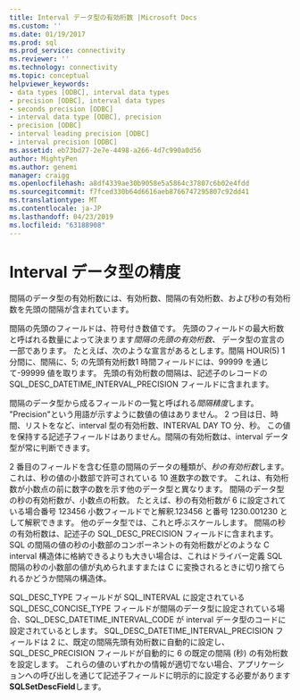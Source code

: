 ```yaml
---
title: Interval データ型の有効桁数 |Microsoft Docs
ms.custom: ''
ms.date: 01/19/2017
ms.prod: sql
ms.prod_service: connectivity
ms.reviewer: ''
ms.technology: connectivity
ms.topic: conceptual
helpviewer_keywords:
- data types [ODBC], interval data types
- precision [ODBC], interval data types
- seconds precision [ODBC]
- interval data type [ODBC], precision
- precision [ODBC]
- interval leading precision [ODBC]
- interval precision [ODBC]
ms.assetid: eb73bd77-2e7e-4498-a266-4d7c990a0d56
author: MightyPen
ms.author: genemi
manager: craigg
ms.openlocfilehash: a8df4339ae30b9058e5a5864c37807c6b02e4fdd
ms.sourcegitcommit: f7fced330b64d6616aeb8766747295807c92dd41
ms.translationtype: MT
ms.contentlocale: ja-JP
ms.lasthandoff: 04/23/2019
ms.locfileid: "63188908"
---
```

# <a name="interval-data-type-precision"></a>Interval データ型の精度
間隔のデータ型の有効桁数には、有効桁数、間隔の有効桁数、および秒の有効桁数を先頭の間隔が含まれています。  
  
 間隔の先頭のフィールドは、符号付き数値です。 先頭のフィールドの最大桁数と呼ばれる数量によって決まります*間隔の先頭の有効桁数、* データ型の宣言の一部であります。 たとえば、次のような宣言があるとします。間隔 HOUR(5) 1 分間に、間隔に、5; の先頭有効桁数1 時間フィールドには、99999 を通じて-99999 値を取ります。 先頭の有効桁数の間隔は、記述子のレコードの SQL_DESC_DATETIME_INTERVAL_PRECISION フィールドに含まれます。  
  
 間隔のデータ型から成るフィールドの一覧と呼ばれる*間隔精度*します。 "Precision"という用語が示すように数値の値はありません。 2 つ目は日、時間、リストをなど、interval 型の有効桁数、INTERVAL DAY TO 分、秒。 この値を保持する記述子フィールドはありません。間隔の有効桁数は、interval データ型が常に判断できます。  
  
 2 番目のフィールドを含む任意の間隔のデータの種類が、*秒の有効桁数*します。 これは、秒の値の小数部で許可されている 10 進数字の数です。 これは、有効桁数が小数点の前に数字の数を示す他のデータ型と異なります。 間隔のデータ型の秒の有効桁数が、小数点の桁数。 たとえば、秒の有効桁数が 6 に設定されている場合番号 123456 小数フィールドでと解釈.123456 と番号 1230.001230 として解釈できます。 他のデータ型では、これと呼ぶスケールします。 間隔の秒の有効桁数は、記述子の SQL_DESC_PRECISION フィールドに含まれます。 SQL の間隔の値の秒の小数部のコンポーネントの有効桁数がどのような C interval 構造体に格納できるよりも大きい場合は、これはドライバー定義 SQL 間隔の秒の小数部の値が丸められますまたは C に変換されるときに切り捨てられるかどうか間隔の構造体。  
  
 SQL_DESC_TYPE フィールドが SQL_INTERVAL に設定されている SQL_DESC_CONCISE_TYPE フィールドが間隔のデータ型に設定されている場合、SQL_DESC_DATETIME_INTERVAL_CODE が interval データ型のコードに設定されているとします。 SQL_DESC_DATETIME_INTERVAL_PRECISION フィールドは 2 に、既定の間隔先頭有効桁数に自動的に設定し、SQL_DESC_PRECISION フィールドが自動的に 6 の既定の間隔 (秒) の有効桁数を設定します。 これらの値のいずれかの情報が適切でない場合、アプリケーションへの呼び出しを通じて記述子フィールドに明示的に設定する必要があります**SQLSetDescField**します。
